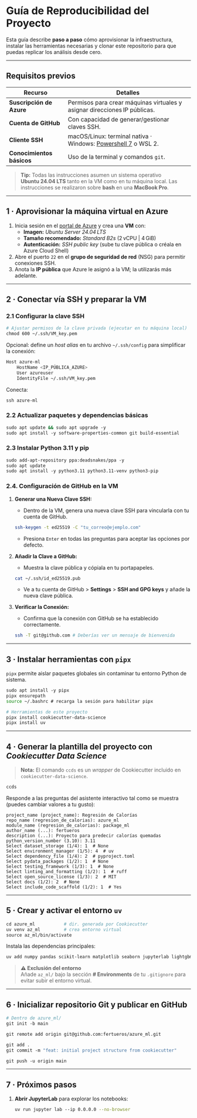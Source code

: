# Guía de Reproducibilidad del Proyecto

Esta guía describe **paso a paso** cómo aprovisionar la infraestructura, instalar las herramientas necesarias y clonar este repositorio para que puedas replicar los análisis desde cero.

---

## Requisitos previos

| Recurso                     | Detalles                                                                                     |
|-----------------------------|----------------------------------------------------------------------------------------------|
| **Suscripción de Azure**    | Permisos para crear máquinas virtuales y asignar direcciones IP públicas.                    |
| **Cuenta de GitHub**        | Con capacidad de generar/gestionar claves SSH.                                               |
| **Cliente SSH**             | macOS/Linux: terminal nativa · Windows: [Powershell 7](https://aka.ms/powershell) o WSL 2.   |
| **Conocimientos básicos**   | Uso de la terminal y comandos `git`.                                                         |

> **Tip:** Todas las instrucciones asumen un sistema operativo **Ubuntu 24.04 LTS** tanto en la VM como en tu máquina local. Las instrucciones se realizaron sobre **bash** en una **MacBook Pro**.

---

## 1 · Aprovisionar la máquina virtual en Azure

1. Inicia sesión en el [portal de Azure](https://portal.azure.com/) y crea una **VM** con:
   - **Imagen:** *Ubuntu Server 24.04 LTS*
   - **Tamaño recomendado:** *Standard B2s* (2 vCPU | 4 GiB)
   - **Autenticación:** *SSH public key* (sube tu clave pública o créala en Azure Cloud Shell)
2. Abre el puerto `22` en el **grupo de seguridad de red** (NSG) para permitir conexiones SSH.
3. Anota la **IP pública** que Azure le asignó a la VM; la utilizarás más adelante.

---

## 2 · Conectar vía SSH y preparar la VM

### 2.1 Configurar la clave SSH

```bash
# Ajustar permisos de la clave privada (ejecutar en tu máquina local)
chmod 600 ~/.ssh/VM_key.pem
```

Opcional: define un *host alias* en tu archivo `~/.ssh/config` para simplificar la conexión:

```bash
Host azure-ml
    HostName <IP_PÚBLICA_AZURE>
    User azureuser
    IdentityFile ~/.ssh/VM_key.pem
```

Conecta:

```bash
ssh azure-ml
```

### 2.2 Actualizar paquetes y dependencias básicas

```bash
sudo apt update && sudo apt upgrade -y
sudo apt install -y software-properties-common git build-essential
```

### 2.3 Instalar Python 3.11 y pip

```bash
sudo add-apt-repository ppa:deadsnakes/ppa -y
sudo apt update
sudo apt install -y python3.11 python3.11-venv python3-pip
```

### 2.4. Configuración de GitHub en la VM

1.  **Generar una Nueva Clave SSH:**
    *   Dentro de la VM, genera una nueva clave SSH para vincularla con tu cuenta de GitHub.
    ```bash
    ssh-keygen -t ed25519 -C "tu_correo@ejemplo.com"
    ```
    *   Presiona `Enter` en todas las preguntas para aceptar las opciones por defecto.

2.  **Añadir la Clave a GitHub:**
    *   Muestra la clave pública y cópiala en tu portapapeles.
    ```bash
    cat ~/.ssh/id_ed25519.pub
    ```
    *   Ve a tu cuenta de GitHub > **Settings** > **SSH and GPG keys** y añade la nueva clave pública.

3.  **Verificar la Conexión:**
    *   Confirma que la conexión con GitHub se ha establecido correctamente.
    ```bash
    ssh -T git@github.com # Deberías ver un mensaje de bienvenida
    ```

---

## 3 · Instalar herramientas con `pipx`

`pipx` permite aislar paquetes globales sin contaminar tu entorno Python de sistema.

```bash
sudo apt install -y pipx
pipx ensurepath
source ~/.bashrc # recarga la sesión para habilitar pipx

# Herramientas de este proyecto
pipx install cookiecutter-data-science
pipx install uv
```

---

## 4 · Generar la plantilla del proyecto con *Cookiecutter Data Science*

> **Nota:** El comando `ccds` es un *wrapper* de Cookiecutter incluido en `cookiecutter-data-science`.

```bash
ccds
```

Responde a las preguntas del asistente interactivo tal como se muestra (puedes cambiar valores a tu gusto):

```
project_name (project_name): Regresión de Calorías
repo_name (regresion_de_calorias): azure_ml
module_name (regresion_de_calorias): package_ml
author_name (...): fertueros
description (...): Proyecto para predecir calorías quemadas
python_version_number (3.10): 3.11
Select dataset_storage (1/4): 1  # None
Select environment_manager (1/5): 4  # uv
Select dependency_file (1/4): 2  # pyproject.toml
Select pydata_packages (1/2): 1  # None
Select testing_framework (1/3): 1  # None
Select linting_and_formatting (1/2): 1  # ruff
Select open_source_license (1/3): 2  # MIT
Select docs (1/2): 2  # None
Select include_code_scaffold (1/2): 1  # Yes
```

---

## 5 · Crear y activar el entorno `uv`

```bash
cd azure_ml           # dir. generada por Cookiecutter
uv venv az_ml         # crea entorno virtual
source az_ml/bin/activate
```

Instala las dependencias principales:

```bash
uv add numpy pandas scikit-learn matplotlib seaborn jupyterlab lightgbm xgboost
```

> **⚠️ Exclusión del entorno**  
> Añade `az_ml/` bajo la sección **# Environments** de tu `.gitignore` para evitar subir el entorno virtual.

---

## 6 · Inicializar repositorio Git y publicar en GitHub

```bash
# Dentro de azure_ml/
git init -b main

git remote add origin git@github.com:fertueros/azure_ml.git

git add .
git commit -m "feat: initial project structure from cookiecutter"

git push -u origin main
```

---

## 7 · Próximos pasos

1. **Abrir JupyterLab** para explorar los notebooks:
   ```bash
   uv run jupyter lab --ip 0.0.0.0 --no-browser
   ```